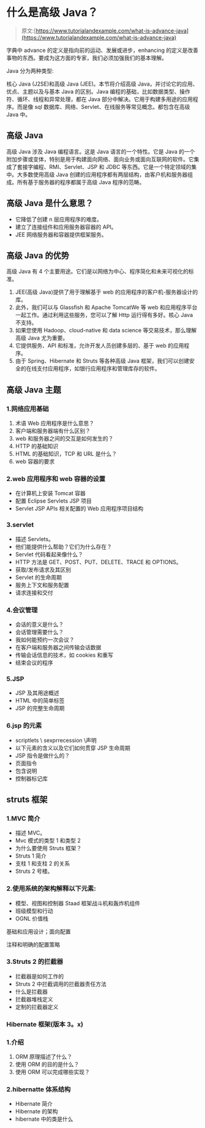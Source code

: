 # 什么是高级 Java？

> 原文:[https://www.tutorialandexample.com/what-is-advance-java](https://www.tutorialandexample.com/what-is-advance-java)

字典中 advance 的定义是指向前的运动、发展或进步，enhancing 的定义是改善事物的东西。要成为这方面的专家，我们必须加强我们的基本理解。

Java 分为两种类型:

核心 Java (J2SE)和高级 Java (JEE)。本节将介绍高级 Java，并讨论它的应用、优点、主题以及与基本 Java 的区别。Java 编程的基础，比如数据类型、操作符、循环、线程和异常处理，都在 Java 部分中解决。它用于构建多用途的应用程序。而是像 sql 数据库、网络、Servlet、在线服务等常见概念。都包含在高级 Java 中。

## 高级 Java

高级 Java 涉及 Java 编程语言。这是 Java 语言的一个特性。它是 Java 的一个附加步骤或变体，特别是用于构建面向网络、面向业务或面向互联网的软件。它集成了套接字编程、RMI、Servlet、JSP 和 JDBC 等东西。它是一个特定领域的集中。大多数使用高级 Java 创建的应用程序都有两层结构，由客户机和服务器组成。所有基于服务器的程序都属于高级 Java 程序的范畴。

## 高级 Java 是什么意思？

*   它降低了创建 n 层应用程序的难度。
*   建立了连接组件和应用服务器容器的 API。
*   JEE 网络服务器和容器提供框架服务。

## 高级 Java 的优势

高级 Java 有 4 个主要用途。它们是以网络为中心、程序简化和未来可视化的标准。

1.  JEE(高级 Java)提供了用于理解基于 web 的应用程序的客户机-服务器设计的库。
2.  此外，我们可以与 Glassfish 和 Apache TomcatWe 等 web 和应用程序平台一起工作。通过利用这些服务，您可以了解 Http 运行得有多好。核心 Java 不支持。
3.  如果您使用 Hadoop、cloud-native 和 data science 等交易技术，那么理解高级 Java 尤为重要。
4.  它提供服务、API 和标准，允许开发人员创建多层的、基于 web 的应用程序。
5.  由于 Spring、Hibernate 和 Struts 等各种高级 Java 框架，我们可以创建安全的在线支付应用程序，如银行应用程序和管理库存的软件。

## 高级 Java 主题

### 1.网络应用基础

1.  术语 Web 应用程序是什么意思？
2.  客户端和服务器端有什么区别？
3.  web 和服务器之间的交互是如何发生的？
4.  HTTP 的基础知识
5.  HTML 的基础知识，TCP 和 URL 是什么？
6.  web 容器的要求

### 2.web 应用程序和 web 容器的设置

*   在计算机上安装 Tomcat 容器
*   配置 Eclipse Servlets JSP 项目
*   Servlet JSP APIs 相关配置的 Web 应用程序项目结构

### 3.servlet

*   描述 Servlets。
*   他们能提供什么帮助？它们为什么存在？
*   Servlet 代码看起来像什么？
*   HTTP 方法是 GET、POST、PUT、DELETE、TRACE 和 OPTIONS。
*   获取/发布请求及其区别
*   Servlet 的生命周期
*   服务上下文和服务配置
*   请求连接和交付

### 4.会议管理

*   会话的意义是什么？
*   会话管理需要什么？
*   我如何能预约一次会议？
*   在客户端和服务器之间传输会话数据
*   传输会话信息的技术，如 cookies 和重写
*   结束会议的程序

### 5.JSP

*   JSP 及其用途概述
*   HTML 中的简单标签
*   JSP 的完整生命周期

### 6.jsp 的元素

*   scriptlets \ sexprrecession \声明
*   以下元素的含义以及它们如何贯穿 JSP 生命周期
*   JSP 指令是做什么的？
*   页面指令
*   包含说明
*   控制器标记库

## struts 框架

### 1.MVC 简介

*   描述 MVC。
*   Mvc 模式的类型 1 和类型 2
*   为什么要使用 Struts 框架？
*   Struts 1 简介
*   支柱 1 和支柱 2 的关系
*   Struts 2 号楼。

### 2.使用系统的架构解释以下元素:

*   模型、视图和控制器 Staad 框架战斗机和轰炸机组件
*   班级模型和行动
*   OGNL 价值栈

基础和应用设计；面向配置

注释和明确的配置策略

### 3.Struts 2 的拦截器

*   拦截器是如何工作的
*   Struts 2 中拦截调用的拦截器责任方法
*   什么是拦截器
*   拦截器堆栈定义
*   定制的拦截器定义

### Hibernate 框架(版本 3。x)

### 1.介绍

1.  ORM 原理描述了什么？
2.  使用 ORM 的目的是什么？
3.  使用 ORM 可以完成哪些实现？

### 2.hibernatte 体系结构

*   Hibernate 简介
*   Hibernate 的架构
*   hibernate 中的类是什么